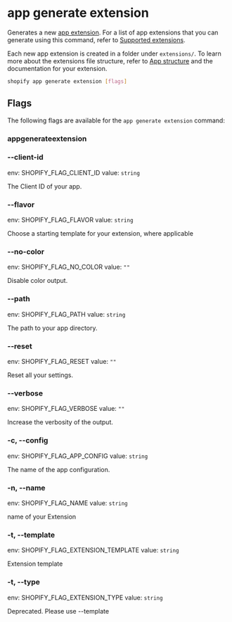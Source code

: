 # app generate extension

Generates a new [app extension](https://shopify.dev/docs/apps/app-extensions). For a list of app extensions that you can generate using this command, refer to [Supported extensions](https://shopify.dev/docs/apps/structure/app-extensions/list).

  Each new app extension is created in a folder under `extensions/`. To learn more about the extensions file structure, refer to [App structure](https://shopify.dev/docs/apps/tools/cli/structure) and the documentation for your extension.
  

```bash
shopify app generate extension [flags]
```

## Flags

The following flags are available for the `app generate extension` command:

### appgenerateextension

### --client-id <value>

env: SHOPIFY_FLAG_CLIENT_ID
value: `string`

The Client ID of your app.

### --flavor <value>

env: SHOPIFY_FLAG_FLAVOR
value: `string`

Choose a starting template for your extension, where applicable

### --no-color

env: SHOPIFY_FLAG_NO_COLOR
value: `""`

Disable color output.

### --path <value>

env: SHOPIFY_FLAG_PATH
value: `string`

The path to your app directory.

### --reset

env: SHOPIFY_FLAG_RESET
value: `""`

Reset all your settings.

### --verbose

env: SHOPIFY_FLAG_VERBOSE
value: `""`

Increase the verbosity of the output.

### -c, --config <value>

env: SHOPIFY_FLAG_APP_CONFIG
value: `string`

The name of the app configuration.

### -n, --name <value>

env: SHOPIFY_FLAG_NAME
value: `string`

name of your Extension

### -t, --template <value>

env: SHOPIFY_FLAG_EXTENSION_TEMPLATE
value: `string`

Extension template

### -t, --type <value>

env: SHOPIFY_FLAG_EXTENSION_TYPE
value: `string`

Deprecated. Please use --template

